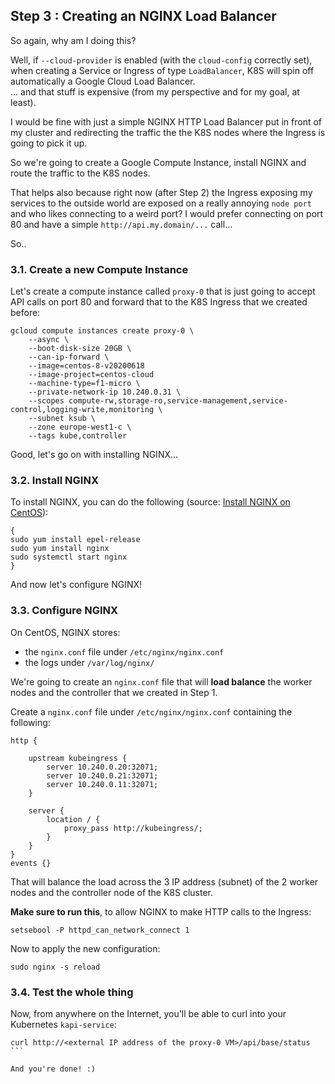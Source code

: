 ## Step 3 : Creating an NGINX Load Balancer

So again, why am I doing this? 

Well, if `--cloud-provider` is enabled (with the `cloud-config` correctly set), when creating a Service or Ingress of type `LoadBalancer`, K8S will spin off automatically a Google Cloud Load Balancer. <br>
... and that stuff is expensive (from my perspective and for my goal, at least).

I would be fine with just a simple NGINX HTTP Load Balancer put in front of my cluster and redirecting the traffic the the K8S nodes where the Ingress is going to pick it up. 

So we're going to create a Google Compute Instance, install NGINX and route the traffic to the K8S nodes. 

That helps also because right now (after Step 2) the Ingress exposing my services to the outside world are exposed on a really annoying `node port` and who likes connecting to a weird port? I would prefer connecting on port 80 and have a simple `http://api.my.domain/...` call... 

So.. 

### 3.1. Create a new Compute Instance

Let's create a compute instance called `proxy-0` that is just going to accept API calls on port 80 and forward that to the K8S Ingress that we created before:

```
gcloud compute instances create proxy-0 \
    --async \
    --boot-disk-size 20GB \
    --can-ip-forward \
    --image=centos-8-v20200618 
    --image-project=centos-cloud 
    --machine-type=f1-micro \
    --private-network-ip 10.240.0.31 \
    --scopes compute-rw,storage-ro,service-management,service-control,logging-write,monitoring \
    --subnet ksub \
    --zone europe-west1-c \
    --tags kube,controller
```

Good, let's go on with installing NGINX...

### 3.2. Install NGINX

To install NGINX, you can do the following (source: [Install NGINX on CentOS](https://www.digitalocean.com/community/tutorials/how-to-install-nginx-on-centos-7)): 

```
{
sudo yum install epel-release
sudo yum install nginx
sudo systemctl start nginx
}
```

And now let's configure NGINX!

### 3.3. Configure NGINX

On CentOS, NGINX stores: 
* the `nginx.conf` file under `/etc/nginx/nginx.conf`
* the logs under `/var/log/nginx/`

We're going to create an `nginx.conf` file that will **load balance** the worker nodes and the controller that we created in Step 1. 

Create a `nginx.conf` file under `/etc/nginx/nginx.conf` containing the following: 

```
http {

    upstream kubeingress {
        server 10.240.0.20:32071;
        server 10.240.0.21:32071;
        server 10.240.0.11:32071;
    }

    server {
        location / {
            proxy_pass http://kubeingress/;
        }
    }
}
events {}
```

That will balance the load across the 3 IP address (subnet) of the 2 worker nodes and the controller node of the K8S cluster.

**Make sure to run this**, to allow NGINX to make HTTP calls to the Ingress:

```
setsebool -P httpd_can_network_connect 1
```

Now to apply the new configuration: 

```
sudo nginx -s reload
```

### 3.4. Test the whole thing

Now, from anywhere on the Internet, you'll be able to curl into your Kubernetes `kapi-service`:

```
curl http://<external IP address of the proxy-0 VM>/api/base/status
``` 

And you're done! :) 